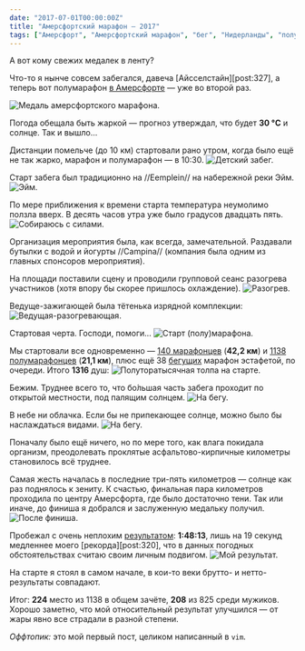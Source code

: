 ```yaml
---
date: "2017-07-01T00:00:00Z"
title: "Амерсфортский марафон — 2017"
tags: ["Амерсфорт", "Амерсфортский марафон", "бег", "Нидерланды", "полумарафон", "спорт"]
---
```


А вот кому свежих медалек в ленту?

Что-то я нынче совсем забегался, давеча [Айсселстайн][post:327], а теперь вот полумарафон [в Амерсфорте](https://www.marathonamersfoort.nl/) — уже во второй раз.

<!--more-->

![](img:1.bp.blogspot.com/-gyOp8RmGtVk/WVd5owtc6WI/AAAAAAAAqNE/5LQ5NUjPWmsK0X61e9L2E37tBAOt-xyYwCKgBGAs/s1600/dsc05357.picasaweb.jpg:a "Медаль амерсфортского марафона.")

Погода обещала быть жаркой — прогноз утверждал, что будет **30 °C** и солнце. Так и вышло…

Дистанции помельче (до 10 км) стартовали рано утром, когда было ещё не так жарко, марафон и полумарафон — в 10:30.
![](img:2.bp.blogspot.com/-wp24Ud3JgJs/WVd5o1iLT_I/AAAAAAAAqNE/uEuLQ0GxZoYv5HlwuY4k1Rv-0sY5Ce2cwCKgBGAs/s1600/20170618_092336.picasaweb.jpg:a "Детский забег.")

Старт забега был традиционно на //Eemplein// на набережной реки Эйм.
![](img:4.bp.blogspot.com/-wBXmiOPT5F0/WVd5o6liomI/AAAAAAAAqNE/vgneHIOyKEMMoPMwPOvOLh2V1Ahn3oklwCKgBGAs/s1600/20170618_093347.picasaweb.jpg:a "Эйм.")

По мере приближения к времени старта температура неумолимо ползла вверх. В десять часов утра уже было градусов двадцать пять.
![](img:2.bp.blogspot.com/-4tvkCBcY3SM/WVd5o1kUpdI/AAAAAAAAqNE/yoNDJ7Oo2-cGumHQCcr8bNGPgXpaoQFjgCKgBGAs/s1600/20170618_093418.picasaweb.jpg:a "Собираюсь с силами.")

Организация мероприятия была, как всегда, замечательной. Раздавали бутылки с водой и йогурты //Campina// (компания была одним из главных спонсоров мероприятия).

На площади поставили сцену и проводили групповой сеанс разогрева участников (хотя впору бы скорее пришлось охлаждение).
![](img:1.bp.blogspot.com/-FbRuomLnLGQ/WVd5o2DxhnI/AAAAAAAAqNE/MrA4JXlLjmoMButvo1UjQRFZ01hF5EPJQCKgBGAs/s1600/20170618_094847.picasaweb.jpg:a "Разогрев.")

Ведуще-зажигающей была тётенька изрядной комплекции:
![](img:3.bp.blogspot.com/-8VI3f-8V5i0/WVd5o-iqWfI/AAAAAAAAqNE/TJhcspr6uc0mfoEAFw8tUau-VTYh2feBwCKgBGAs/s1600/20170618_094858.picasaweb.jpg:a "Ведущая-разогревающая.")

Стартовая черта. Господи, помоги…
![](img:2.bp.blogspot.com/-6cxARr5D9zU/WVd5ozQzhPI/AAAAAAAAqNE/kiGkDbURUJ0PRZ9nyYAOXhN3U_U0-Gx1wCKgBGAs/s1600/20170618_102619.picasaweb.jpg:a "Старт (полу)марафона.")

Мы стартовали все одновременно — [140 марафонцев](https://results.sporthive.com/events/6280399465689907200/races/395733) (**42,2 км**) и [1138 полумарафонцев](https://results.sporthive.com/events/6280399465689907200/races/395734) (**21,1 км**), плюс ещё 38 [бегущих](https://results.sporthive.com/events/6280399465689907200/races/414813) марафон эстафетой, по очереди. Итого **1316** душ:
![](img:1.bp.blogspot.com/-iSQtI0ItWfo/WVd5o6PONDI/AAAAAAAAqNE/A5IL4EYoDUIWxNRmGdPUVSeyYKWbWrTjwCKgBGAs/s1600/20170618_102611.picasaweb.jpg:a "Полуторатысячная толпа на старте.")

Бежим. Труднее всего то, что бо́льшая часть забега проходит по открытой местности, под палящим солнцем.
![](img:3.bp.blogspot.com/-FlkYfS9LTVQ/WVd5o-SjFQI/AAAAAAAAqNE/faJHEDi1kPE6i0mlJ4IztJ93tTI9irp4QCKgBGAs/s1600/20170618_110925.picasaweb.jpg:a "На бегу.")

В небе ни облачка. Если бы не припекающее солнце, можно было бы наслаждаться видами.
![](img:3.bp.blogspot.com/-2YmLQqGQks4/WVd5o086egI/AAAAAAAAqNE/I5F2xGXxPI865lkwnLEim-WMjke495OHwCKgBGAs/s1600/20170618_110929.picasaweb.jpg:a "На бегу.")

Поначалу было ещё ничего, но по мере того, как влага покидала организм, преодолевать проклятые асфальтово-кирпичные километры становилось всё труднее.

Самая жесть началась в последние три-пять километров — солнце как раз поднялось к зениту. К счастью, финальная пара километров проходила по центру Амерсфорта, где было достаточно тени. Так или иначе, до финиша я добрался и заслуженную медальку получил.
![](img:3.bp.blogspot.com/-Uaj0gGABPog/WVd5o6TU6tI/AAAAAAAAqNE/EU9t0erDERoAIM9iVGzhvS1jAfWCJLeswCKgBGAs/s1600/20170618_122037.picasaweb.jpg:a "После финиша.")

Пробежал с очень неплохим [результатом](https://results.sporthive.com/events/6280399465689907200/races/395734/bib/878): **1:48:13**, лишь на 19 секунд медленнее моего [рекорда][post:320], что в данных погодных обстоятельствах считаю своим личным подвигом.
![](img:4.bp.blogspot.com/-nMFo5vRaEIE/WVeJHSlUWcI/AAAAAAAAqOM/Mx5M1bFY8QcT6nwI5BpW2fk6RGpzNuUdQCKgBGAs/s1600/marathon-amersfoort-2017-results.picasaweb.png:a "Мой результат.")

На старте я стоял в самом начале, в кои-то веки брутто- и нетто-результаты совпадают.

Итог: **224** место из 1138 в общем зачёте, **208** из 825 среди мужиков. Хорошо заметно, что мой относительный результат улучшился — от жары явно все страдали в разной степени.

*Оффтопик:* это мой первый пост, целиком написанный в `vim`.
